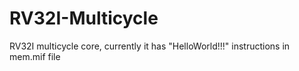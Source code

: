 # RV32I-Multicycle

RV32I multicycle core, currently it has "HelloWorld!!!" instructions in mem.mif file 
